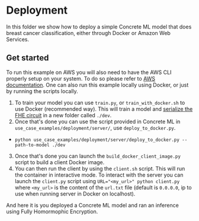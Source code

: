 # Deployment

In this folder we show how to deploy a simple Concrete ML model that does breast cancer classification, either through Docker or Amazon Web Services.

## Get started

To run this example on AWS you will also need to have the AWS CLI properly setup on your system.
To do so please refer to [AWS documentation](https://docs.aws.amazon.com/cli/latest/userguide/cli-configure-quickstart.html).
One can also run this example locally using Docker, or just by running the scripts locally.

1. To train your model you can use `train.py`, or `train_with_docker.sh` to use Docker (recommended way).
   This will train a model and [serialize the FHE circuit](../../../docs/guides/client_server.md) in a new folder called `./dev`.
1. Once that's done you can use the script provided in Concrete ML in `use_case_examples/deployment/server/`, use `deploy_to_docker.py`.

- `python use_case_examples/deployment/server/deploy_to_docker.py --path-to-model ./dev`

3. Once that's done you can launch the `build_docker_client_image.py` script to build a client Docker image.
1. You can then run the client by using the `client.sh` script. This will run the container in interactive mode.
   To interact with the server you can launch the `client.py` script using `URL="<my_url>" python client.py` where `<my_url>` is the content of the `url.txt` file (default is `0.0.0.0`, ip to use when running server in Docker on localhost).

And here it is you deployed a Concrete ML model and ran an inference using Fully Homormophic Encryption.
